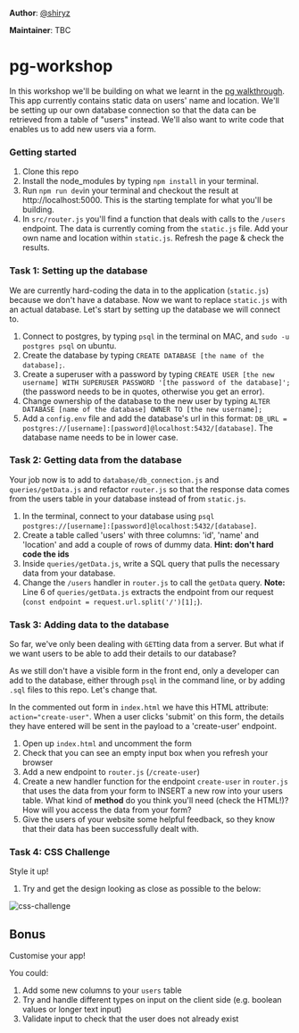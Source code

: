 **Author**: [@shiryz](https://github.com/shiryz)  

**Maintainer**: TBC

# pg-workshop

In this workshop we'll be building on what we learnt in the [pg walkthrough](https://github.com/shiryz/pg-walkthrough). This app currently contains static data on users' name and location. We'll be setting up our own database connection so that the data can be retrieved from a table of "users" instead. We'll also want to write code that enables us to add new users via a form.

### Getting started

1. Clone this repo
1. Install the node_modules by typing `npm install` in your terminal.
1. Run `npm run dev`in your terminal and checkout the result at http://localhost:5000. This is the starting template for what you'll be building.
1. In `src/router.js` you'll find a function that deals with calls to the `/users` endpoint. The data is currently coming from the `static.js` file. Add your own name and location within `static.js`. Refresh the page & check the results.

### Task 1: Setting up the database

We are currently hard-coding the data in to the application (`static.js`) because we don't have a database. Now we want to replace `static.js` with an actual database. Let's start by setting up the database we will connect to.

1. Connect to postgres, by typing `psql` in the terminal on MAC, and `sudo -u postgres psql` on ubuntu.
1. Create the database by typing `CREATE DATABASE [the name of the database];`.
1. Create a superuser with a password by typing `CREATE USER [the new username] WITH SUPERUSER PASSWORD '[the password of the database]';` (the password needs to be in quotes, otherwise you get an error).
1. Change ownership of the database to the new user by typing `ALTER DATABASE [name of the database] OWNER TO [the new username];`
1. Add a `config.env` file and add the database's url in this format:
`DB_URL = postgres://[username]:[password]@localhost:5432/[database]`. The database name needs to be in lower case.

### Task 2: Getting data from the database

Your job now is to add to `database/db_connection.js` and `queries/getData.js` and refactor `router.js` so that the response data comes from the users table in your database instead of from `static.js`.

1. In the terminal, connect to your database using `psql postgres://[username]:[password]@localhost:5432/[database]`.
1. Create a table called 'users' with three columns: 'id', 'name' and 'location' and add a couple of rows of dummy data. **Hint: don't hard code the ids**
1. Inside `queries/getData.js`, write a SQL query that pulls the necessary data from your database.
1. Change the `/users` handler in `router.js` to call the `getData` query. **Note:** Line 6 of `queries/getData.js` extracts the endpoint from our request (`const endpoint = request.url.split('/')[1];`).

### Task 3: Adding data to the database

So far, we've only been dealing with `GET`ting data from a server. But what if we want users to be able to add their details to our database?

As we still don't have a visible form in the front end, only a developer can add to the database, either through `psql` in the command line, or by adding `.sql` files to this repo. Let's change that.

In the commented out form in `index.html` we have this HTML attribute: `action="create-user"`. When a user clicks 'submit' on this form, the details they have entered will be sent in the payload to a 'create-user' endpoint.

1. Open up `index.html` and uncomment the form
1. Check that you can see an empty input box when you refresh your browser
1. Add a new endpoint to `router.js` (`/create-user`)
1. Create a new handler function for the endpoint `create-user` in `router.js` that uses the data from your form to INSERT a new row into your users table. What kind of **method** do you think you'll need (check the HTML!)? How will you access the data from your form?
1. Give the users of your website some helpful feedback, so they know that their data has been successfully dealt with.

### Task 4: CSS Challenge

Style it up!

1. Try and get the design looking as close as possible to the below:

![css-challenge](https://user-images.githubusercontent.com/20152018/28717127-6a22b320-7398-11e7-895e-a0e4cc67ebf5.png)

## Bonus

Customise your app!

You could:
1. Add some new columns to your `users` table
1. Try and handle different types on input on the client side (e.g. boolean values or longer text input)
1. Validate input to check that the user does not already exist
